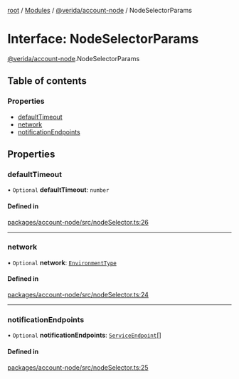 [root](../README.md) / [Modules](../modules.md) / [@verida/account-node](../modules/verida_account_node.md) / NodeSelectorParams

# Interface: NodeSelectorParams

[@verida/account-node](../modules/verida_account_node.md).NodeSelectorParams

## Table of contents

### Properties

- [defaultTimeout](verida_account_node.NodeSelectorParams.md#defaulttimeout)
- [network](verida_account_node.NodeSelectorParams.md#network)
- [notificationEndpoints](verida_account_node.NodeSelectorParams.md#notificationendpoints)

## Properties

### defaultTimeout

• `Optional` **defaultTimeout**: `number`

#### Defined in

[packages/account-node/src/nodeSelector.ts:26](https://github.com/verida/verida-js/blob/032961c/packages/account-node/src/nodeSelector.ts#L26)

___

### network

• `Optional` **network**: [`EnvironmentType`](../enums/verida_account_node._internal_.EnvironmentType.md)

#### Defined in

[packages/account-node/src/nodeSelector.ts:24](https://github.com/verida/verida-js/blob/032961c/packages/account-node/src/nodeSelector.ts#L24)

___

### notificationEndpoints

• `Optional` **notificationEndpoints**: [`ServiceEndpoint`](../modules/verida_account_node._internal_.md#serviceendpoint)[]

#### Defined in

[packages/account-node/src/nodeSelector.ts:25](https://github.com/verida/verida-js/blob/032961c/packages/account-node/src/nodeSelector.ts#L25)

